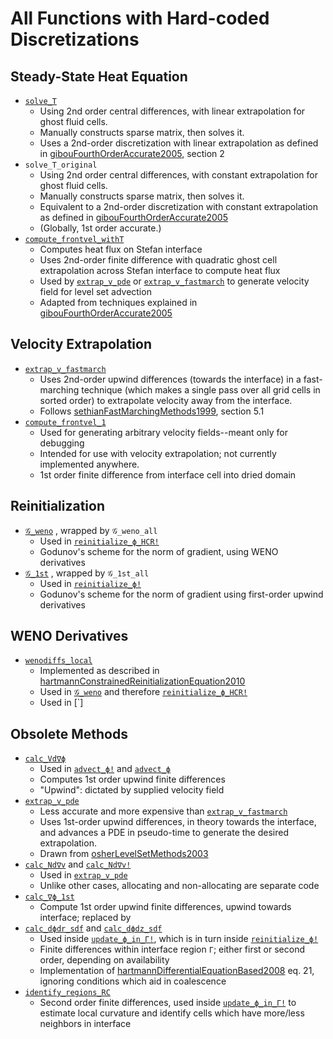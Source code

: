 # All Functions with Hard-coded Discretizations

## Steady-State Heat Equation
- [`solve_T`](@ref)
    - Using 2nd order central differences, with linear extrapolation for ghost fluid cells.
    - Manually constructs sparse matrix, then solves it.
    - Uses a 2nd-order discretization with linear extrapolation as defined in [gibouFourthOrderAccurate2005](@cite), section 2
- `solve_T_original`
    - Using 2nd order central differences, with constant extrapolation for ghost fluid cells.
    - Manually constructs sparse matrix, then solves it.
    - Equivalent to a 2nd-order discretization with constant extrapolation as defined in [gibouFourthOrderAccurate2005](@cite)
    - (Globally, 1st order accurate.)
- [`compute_frontvel_withT`](@ref)
    - Computes heat flux on Stefan interface
    - Uses 2nd-order finite difference with quadratic ghost cell extrapolation across Stefan interface to compute heat flux
    - Used by [`extrap_v_pde`](@ref) or [`extrap_v_fastmarch`](@ref) to generate velocity field for level set advection
    - Adapted from techniques explained in [gibouFourthOrderAccurate2005](@cite)
## Velocity Extrapolation
- [`extrap_v_fastmarch`](@ref)
    - Uses 2nd-order upwind differences (towards the interface) in a fast-marching technique (which makes a single pass over all grid cells in sorted order) to extrapolate velocity away from the interface.
    - Follows [sethianFastMarchingMethods1999](@cite), section 5.1
- [`compute_frontvel_1`](@ref)
    - Used for generating arbitrary velocity fields--meant only for debugging
    - Intended for use with velocity extrapolation; not currently implemented anywhere. 
    - 1st order finite difference from interface cell into dried domain
## Reinitialization
- [`𝒢_weno`](@ref) , wrapped by `𝒢_weno_all`
    - Used in [`reinitialize_ϕ_HCR!`](@ref)
    - Godunov's scheme for the norm of gradient, using WENO derivatives
- [`𝒢_1st`](@ref) , wrapped by `𝒢_1st_all`
    - Used in [`reinitialize_ϕ!`](@ref)
    - Godunov's scheme for the norm of gradient using first-order upwind derivatives
## WENO Derivatives
- [`wenodiffs_local`](@ref)
    - Implemented as described in [hartmannConstrainedReinitializationEquation2010](@cite)
    - Used in [`𝒢_weno`](@ref) and therefore [`reinitialize_ϕ_HCR!`](@ref)
    - Used in [`]

## Obsolete Methods
- [`calc_Vd∇ϕ`](@ref)
    - Used in [`advect_ϕ!`](@ref) and [`advect_ϕ`](@ref)
    - Computes 1st order upwind finite differences
    - "Upwind": dictated by supplied velocity field
- [`extrap_v_pde`](@ref)
    - Less accurate and more expensive than [`extrap_v_fastmarch`](@ref)
    - Uses 1st-order upwind differences, in theory towards the interface, and advances a PDE in pseudo-time to generate the desired extrapolation.
    - Drawn from [osherLevelSetMethods2003](@cite)
- [`calc_Nd∇v`](@ref) and [`calc_Nd∇v!`](@ref)
    - Used in [`extrap_v_pde`](@ref)
    - Unlike other cases, allocating and non-allocating are separate code
- [`calc_∇ϕ_1st`](@ref)
    - Compute 1st order upwind finite differences, upwind towards interface; replaced by 
- [`calc_dϕdr_sdf`](@ref) and [`calc_dϕdz_sdf`](@ref)
    - Used inside [`update_ϕ_in_Γ!`](@ref), which is in turn inside [`reinitialize_ϕ!`](@ref)
    - Finite differences within interface region `Γ`; either first or second order, depending on availability
    - Implementation of [hartmannDifferentialEquationBased2008](@cite) eq. 21, ignoring conditions which aid in coalescence
- [`identify_regions_RC`](@ref)
    - Second order finite differences, used inside [`update_ϕ_in_Γ!`](@ref) to estimate local curvature and identify cells which have more/less neighbors in interface
